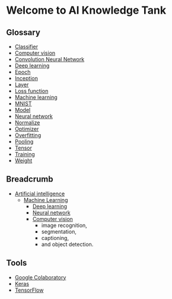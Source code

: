 # Welcome to AI Knowledge Tank

## Glossary

- [Classifier](glossary/classifier.html)
- [Computer vision](glossary/computer-vision.html)
- [Convolution Neural Network](glossary/convolution.html)
- [Deep learning](glossary/deep-learning.html)
- [Epoch](glossary/epoch.html) 
- [Inception](glossary/inception.html)
- [Layer](glossary/layer.html)
- [Loss function](glossary/loss.html) 
- [Machine learning](glossary/machine-learning.html)
- [MNIST](glossary/mnist.html) 
- [Model](glossary/model.html) 
- [Neural network](glossary/neural-network.html)
- [Normalize](glossary/normalize.html)
- [Optimizer](glossary/optimizer.html)
- [Overfitting](glossary/overfitting.html)
- [Pooling](glossary/pooling.html)
- [Tensor](glossary/tensor.html)
- [Training](glossary/training.html)
- [Weight](glossary/weight.html)


## Breadcrumb

- [Artificial intelligence](artificial-intelligence.html)
  - [Machine Learning](machine-learning.html)
    - [Deep learning](deep-learning.html)
    - [Neural network](neural-network.html)
    - [Computer vision](computer-vision.html)
        - image recognition, 
        - segmentation, 
        - captioning, 
        - and object detection.


## Tools

- [Google Colaboratory](glossary/google-colaboratory.html)
- [Keras](glossary/keras.html)
- [TensorFlow](glossary/tensorflow.html)

